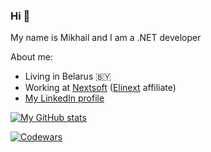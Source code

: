 ### Hi 👋

My name is Mikhail and I am a .NET developer

About me:

- Living in Belarus :belarus:
- Working at [Nextsoft](https://www.nextsoft.by) ([Elinext](https://www.elinext.com) affiliate)
- [My LinkedIn profile](https://www.linkedin.com/in/azvm)

[![My GitHub stats](https://github-readme-stats.vercel.app/api?username=azvm&custom_title=My%20GitHub%20Stats&show_icons=true&count_private=true&title_color=fff&text_color=fff&icon_color=fff&bg_color=50,f43b47,453a94&hide_border=true)](https://github.com/anuraghazra/github-readme-stats)

[![Codewars](https://www.codewars.com/users/azvm/badges/large)](https://www.codewars.com/users/azvm)
